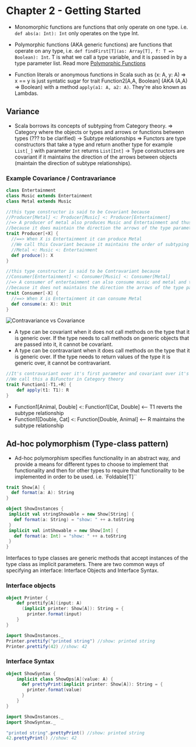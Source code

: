 # Chapter 2 - Getting Started

 * Monomorphic functions are functions that only operate on one type. i.e. `def abs(a: Int): Int` only operates on the type Int.
 * Polymorphic functions (AKA generic functions) are functions that operate on any type, i.e. `def findFirst[T](as: Array[T], f: T => Boolean): Int`. T is what we call a type variable, and it is passed in by a type parameter list. Read more [Polymorphic Functions](PolymorphicFunctions.MD)

* Function literals or anonymous functions in Scala such as (x: A, y: A) => x == y is just syntatic sugar for trait Function2[A,A, Boolean] (AKA (A,A) => Boolean) with a method `apply(a1: A, a2: A)`. They're also known as Lambdas.


 ## Variance

* Scala borrows its concepts of subtyping from Category theory.
      => Category where the objects or types and arrows or functions between types (??? to be clarified)
          -> Subtype relationships
      => Functors are type constructors that take a type and return another type for example `List[_]` with parameter `Int` returns `List[Int]`
          -> Type constructors are covariant if it maintains the direction of the arrows between objects (maintain the direction of subtype relationships).

### Example Covariance / Contravariance
```scala
class Entertainment
class Music extends Entertainment
class Metal extends Music

//this type constructor is said to be Covariant because
//Producer[Metal] <: Producer[Music] <: Producer[Entertainment]
//=> A producer of metal also produces Music and Entertainment and thus Producers[-X] is said to be Covariant
//because it does maintain the direction the arrows of the type parameter.
trait Producer[+X] {
  //==> When X is Entertainment it can produce Metal
  //We call this Covariant because it maintains the order of subtyping
  //Metal <: Music <: Entertainment
  def produce(): X
}

//this type constructor is said to be Contravariant because
//Consumer[Entertainment] <: Consumer[Music] <: Consumer[Metal]
//=> A consumer of entertainment can also consume music and metal and thus Consumer[-X] is said to be Contravariant.
//because it does not maintains the direction the arrows of the type parameter.
trait Consumer[-X] {
  //==> When X is Entertainment it can consume Metal
  def consume(x: X): Unit
}
```
![Contravariance vs Covariance](https://github.com/nomisRev/FunctionalProgrammingInScala/blob/master/Covariance:Contravariance.png)

* A type can be covariant when it does not call methods on the type that it is generic over. If the type needs to call methods on generic objects that are passed into it, it cannot be covariant.
* A type can be contravariant when it does call methods on the type that it is generic over. If the type needs to return values of the type it is generic over, it cannot be contravariant.

```scala
//It's contravariant over it's first parameter and covariant over it's second
//We call this a BiFunctor in Category theory
trait Function1[-T1,+R] {
    def apply(t1: T1): R
}
```
* Function1[Animal, Double] <: Function1[Cat, Double] <-- T1 reverts the subtype relationship
* Function1[Double, Cat] <: Function[Double, Animal] <-- R maintains the subtype relationship

## Ad-hoc polymorphism (Type-class pattern)
 * Ad-hoc polymorphism specifies functionality in an abstract way, and provide a means for different types to choose to implement that functionality and then for other types to require that functionality to be implemented in order to be used. i.e. `Foldable[T]``

 ```scala
 trait Show[A] {
   def format(a: A): String
 }

object ShowInstances {
  implicit val stringShowable = new Show[String] {
    def format(a: String) = "show: " ++ a.toString
  }
  implicit val intShowable = new Show[Int] {
    def format(a: Int) = "show: " ++ a.toString
  }
}
```

Interfaces to type classes are generic methods that accept instances of the type class as implicit parameters. There are two common ways of specifying an interface: Interface Objects and Interface Syntax.

### Interface objects
```scala
object Printer {
    def prettify[A](input: A)
      (implicit printer: Show[A]): String = {
        printer.format(input)
    }
}

import ShowInstances._
Printer.prettify("printed string") //show: printed string
Printer.prettify(42) //show: 42
```

### Interface Syntax
```scala
object ShowSyntax {
    implicit class ShowOps[A](value: A) {
      def prettyPrint(implicit printer: Show[A]): String = {
        printer.format(value)
      }
    }
}

import ShowInstances._
import ShowSyntax._

"printed string".prettyPrint() //show: printed string
42.prettyPrint() //show: 42
```
